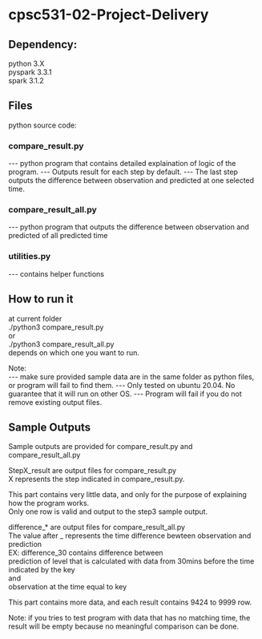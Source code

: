 # cpsc531-02-Project-Delivery

## Dependency: 
python 3.X  
pyspark 3.3.1  
spark 3.1.2  

## Files  
python source code:  
  ### compare_result.py  
  --- python program that contains detailed explaination of logic of the program. 
  --- Outputs result for each step by default. 
  --- The last step outputs the difference between observation and predicted at one selected time.   
  ### compare_result_all.py  
  ---  python program that outputs the difference between observation and predicted of all predicted time
  ### utilities.py  
  --- contains helper functions  
  
## How to run it
at current folder  
./python3 compare_result.py  
or  
./python3 compare_result_all.py  
depends on which one you want to run.  

Note:  
--- make sure provided sample data are in the same folder as python files,
or program will fail to find them.
--- Only tested on ubuntu 20.04. No guarantee that it will run on other OS.
--- Program will fail if you do not remove existing output files.  

## Sample Outputs
Sample outputs are provided for compare_result.py and compare_result_all.py  

StepX_result are output files for compare_result.py   
X represents the step indicated in compare_result.py.
  
This part contains very little data, and only for the purpose of explaining how the program works.  
Only one row is valid and output to the step3 sample output.
  
  
difference_* are output files for compare_result_all.py  
The value after _ represents the time difference bewteen observation and prediction  
EX: difference_30 contains difference between    
    prediction of level that is calculated with data from 30mins before the time indicated by the key   
    and   
    observation at the time equal to key  
  
This part contains more data, and each result contains 9424 to 9999 row.
  
Note: if you tries to test program with data that has no matching time, the result will be empty because no meaningful comparison can be done.


